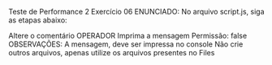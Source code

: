 Teste de Performance 2
Exercício 06
ENUNCIADO:
No arquivo script.js, siga as etapas abaixo:

Altere o comentário OPERADOR
Imprima a mensagem Permissão: false
OBSERVAÇÕES:
A mensagem, deve ser impressa no console
Não crie outros arquivos, apenas utilize os arquivos presentes no Files